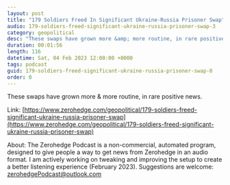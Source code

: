```yaml
---
layout: post
title: "179 Soldiers Freed In Significant Ukraine-Russia Prisoner Swap"
audio: 179-soldiers-freed-significant-ukraine-russia-prisoner-swap-3
category: geopolitical
desc: "These swaps have grown more &amp; more routine, in rare positive news."
duration: 00:01:56
length: 116
datetime: Sat, 04 Feb 2023 12:00:00 +0000
tags: podcast
guid: 179-soldiers-freed-significant-ukraine-russia-prisoner-swap-0
order: 0
---
```

These swaps have grown more &amp; more routine, in rare positive news.

Link: [https://www.zerohedge.com/geopolitical/179-soldiers-freed-significant-ukraine-russia-prisoner-swap](https://www.zerohedge.com/geopolitical/179-soldiers-freed-significant-ukraine-russia-prisoner-swap)

About: The Zerohedge Podcast is a non-commercial, automated program, designed to give people a way to get news from Zerohedge in an audio format.  I am actively working on tweaking and improving the setup to create a better listening experience (February 2023).  Suggestions are welcome: [zerohedgePodcast@outlook.com](mailto:zerohedgePodcast@outlook.com)